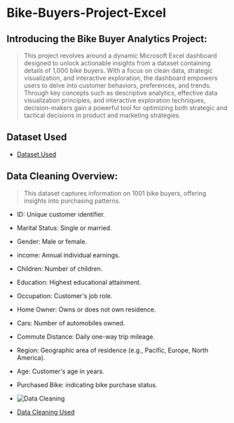 # Bike-Buyers-Project-Excel

## Introducing the Bike Buyer Analytics Project: 
> This project revolves around a dynamic Microsoft Excel dashboard designed to unlock actionable insights from a dataset containing details of 1,000 bike buyers. With a focus on clean data, strategic visualization, and interactive exploration, the dashboard empowers users to delve into customer behaviors, preferences, and trends. Through key concepts such as descriptive analytics, effective data visualization principles, and interactive exploration techniques, decision-makers gain a powerful tool for optimizing both strategic and tactical decisions in product and marketing strategies.
>

## Dataset Used
- [Dataset Used](https://github.com/fatm2/Bike-Buyers-Project-in-Excel/blob/main/Dataset.xlsx)


## Data Cleaning Overview:

> This dataset captures information on 1001 bike buyers, offering insights into purchasing patterns.

- ID: Unique customer identifier.
- Marital Status: Single or married.
- Gender: Male or female.
- income: Annual individual earnings.
- Children: Number of children.
- Education: Highest educational attainment.
- Occupation: Customer's job role.
- Home Owner: Owns or does not own residence.
- Cars: Number of automobiles owned.
- Commute Distance: Daily one-way trip mileage.
- Region: Geographic area of residence (e.g., Pacific, Europe, North America).
- Age: Customer's age in years.
- Purchased Bike: indicating bike purchase status.

- ![Data Cleaning](https://github.com/fatm2/Bike-Buyers-Project-in-Excel/assets/109034314/2f218b34-7590-482d-8e0d-c0fb48d6b8a4)
- [Data Cleaning Used]()












